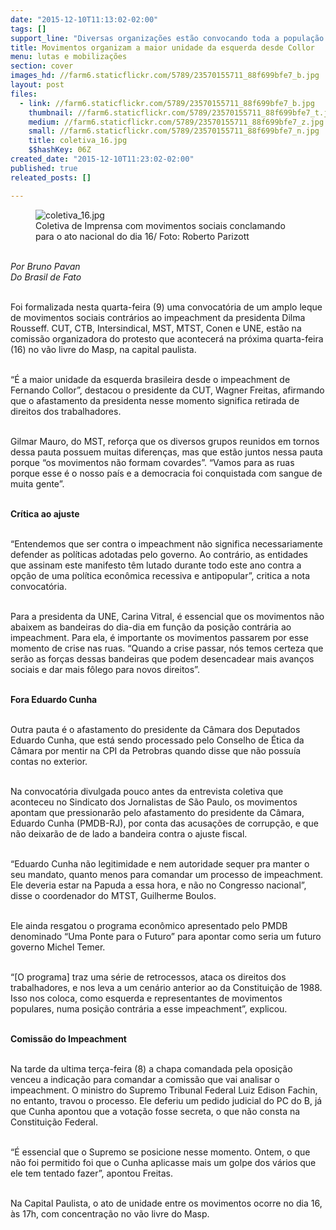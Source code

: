 ```yaml
---
date: "2015-12-10T11:13:02-02:00"
tags: []
support_line: "Diversas organizações estão convocando toda a população brasileira a saírem às ruas no próximo dia 16, criticando o impeachment, ajuste fiscal e fora Cunha."
title: Movimentos organizam a maior unidade da esquerda desde Collor
menu: lutas e mobilizações
section: cover
images_hd: //farm6.staticflickr.com/5789/23570155711_88f699bfe7_b.jpg
layout: post
files:
  - link: //farm6.staticflickr.com/5789/23570155711_88f699bfe7_b.jpg
    thumbnail: //farm6.staticflickr.com/5789/23570155711_88f699bfe7_t.jpg
    medium: //farm6.staticflickr.com/5789/23570155711_88f699bfe7_z.jpg
    small: //farm6.staticflickr.com/5789/23570155711_88f699bfe7_n.jpg
    title: coletiva_16.jpg
    $$hashKey: 06Z
created_date: "2015-12-10T11:23:02-02:00"
published: true
releated_posts: []

---
```

<figure class="image"><img alt="coletiva_16.jpg" src="//farm6.staticflickr.com/5789/23570155711_88f699bfe7_b.jpg" />
<figcaption>Coletiva de Imprensa com movimentos sociais conclamando para o ato nacional do dia 16/ Foto:&nbsp;Roberto Parizott<br />
</figcaption>
</figure>

<p><br />
<em>Por Bruno Pavan<br />
Do Brasil de Fato</em></p>

<p><br />
Foi formalizada nesta quarta-feira (9) uma convocat&oacute;ria de um amplo leque de movimentos sociais contr&aacute;rios ao impeachment da presidenta Dilma Rousseff. CUT, CTB, Intersindical, MST, MTST, Conen e UNE, est&atilde;o na comiss&atilde;o organizadora do protesto que acontecer&aacute; na pr&oacute;xima quarta-feira (16) no v&atilde;o livre do Masp, na capital paulista.&nbsp;</p>

<p><br />
&ldquo;&Eacute; a maior unidade da esquerda brasileira desde o impeachment de Fernando Collor&rdquo;, destacou o presidente da CUT, Wagner Freitas, afirmando que o afastamento da presidenta nesse momento significa retirada de direitos dos trabalhadores.&nbsp;</p>

<p><br />
Gilmar Mauro, do MST, refor&ccedil;a que os diversos grupos reunidos em tornos dessa pauta possuem muitas diferen&ccedil;as, mas que est&atilde;o juntos nessa pauta porque &ldquo;os movimentos n&atilde;o formam covardes&rdquo;. &ldquo;Vamos para as ruas porque esse &eacute; o nosso pa&iacute;s e a democracia foi conquistada com sangue de muita gente&rdquo;.&nbsp;</p>

<p><br />
<strong>Cr&iacute;tica ao ajuste&nbsp;</strong></p>

<p><br />
&ldquo;Entendemos que ser contra o impeachment n&atilde;o significa necessariamente defender as pol&iacute;ticas adotadas pelo governo. Ao contr&aacute;rio, as entidades que assinam este manifesto t&ecirc;m lutado durante todo este ano contra a op&ccedil;&atilde;o de uma pol&iacute;tica econ&ocirc;mica recessiva e antipopular&rdquo;, critica a nota convocat&oacute;ria.&nbsp;</p>

<p><br />
Para a presidenta da UNE, Carina Vitral, &eacute; essencial que os movimentos n&atilde;o abaixem as bandeiras do dia-dia em fun&ccedil;&atilde;o da posi&ccedil;&atilde;o contr&aacute;ria ao impeachment. Para ela, &eacute; importante os movimentos passarem por esse momento de crise nas ruas. &ldquo;Quando a crise passar, n&oacute;s temos certeza que ser&atilde;o as for&ccedil;as dessas bandeiras que podem desencadear mais avan&ccedil;os sociais e dar mais f&ocirc;lego para novos direitos&rdquo;.&nbsp;</p>

<p><br />
<strong>Fora Eduardo Cunha&nbsp;</strong></p>

<p><br />
Outra pauta &eacute; o afastamento do presidente da C&acirc;mara dos Deputados Eduardo Cunha, que est&aacute; sendo processado pelo Conselho de &Eacute;tica da C&acirc;mara por mentir na CPI da Petrobras quando disse que n&atilde;o possu&iacute;a contas no exterior.&nbsp;</p>

<p><br />
Na convocat&oacute;ria divulgada pouco antes da entrevista coletiva que aconteceu no Sindicato dos Jornalistas de S&atilde;o Paulo, os movimentos apontam que pressionar&atilde;o pelo afastamento do presidente da C&acirc;mara, Eduardo Cunha (PMDB-RJ), por conta das acusa&ccedil;&otilde;es de corrup&ccedil;&atilde;o, e que n&atilde;o deixar&atilde;o de de lado a bandeira contra o ajuste fiscal.&nbsp;</p>

<p><br />
&ldquo;Eduardo Cunha n&atilde;o legitimidade e nem autoridade sequer pra manter o seu mandato, quanto menos para comandar um processo de impeachment. Ele deveria estar na Papuda a essa hora, e n&atilde;o no Congresso nacional&rdquo;, disse o coordenador do MTST, Guilherme Boulos.&nbsp;</p>

<p><br />
Ele ainda resgatou o programa econ&ocirc;mico apresentado pelo PMDB denominado &ldquo;Uma Ponte para o Futuro&rdquo; para apontar como seria um futuro governo Michel Temer.&nbsp;</p>

<p><br />
&ldquo;[O programa] traz uma s&eacute;rie de retrocessos, ataca os direitos dos trabalhadores, e nos leva a um cen&aacute;rio anterior ao da Constitui&ccedil;&atilde;o de 1988. Isso nos coloca, como esquerda e representantes de movimentos populares, numa posi&ccedil;&atilde;o contr&aacute;ria a esse impeachment&rdquo;, explicou.&nbsp;</p>

<p><br />
<strong>Comiss&atilde;o do Impeachment</strong></p>

<p><br />
Na tarde da ultima ter&ccedil;a-feira (8) a chapa comandada pela oposi&ccedil;&atilde;o venceu a indica&ccedil;&atilde;o para comandar a comiss&atilde;o que vai analisar o impeachment. O ministro do Supremo Tribunal Federal Luiz Edison Fachin, no entanto, travou o processo. Ele deferiu um pedido judicial do PC do B, j&aacute; que Cunha apontou que a vota&ccedil;&atilde;o fosse secreta, o que n&atilde;o consta na Constitui&ccedil;&atilde;o Federal.</p>

<p><br />
&ldquo;&Eacute; essencial que o Supremo se posicione nesse momento. Ontem, o que n&atilde;o foi permitido foi que o Cunha aplicasse mais um golpe dos v&aacute;rios que ele tem tentado fazer&rdquo;, apontou Freitas.</p>

<p><br />
Na Capital Paulista, o ato de unidade entre os movimentos ocorre no dia 16, &agrave;s 17h, com concentra&ccedil;&atilde;o no v&atilde;o livre do Masp.</p>
